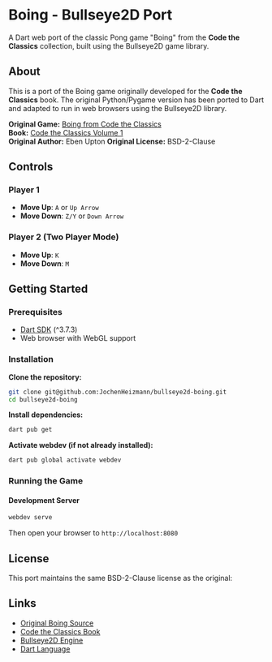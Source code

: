 # Boing - Bullseye2D Port

A Dart web port of the classic Pong game "Boing" from the **Code the Classics** collection, built using the Bullseye2D game library.

## About

This is a port of the Boing game originally developed for the **Code the Classics** book. The original Python/Pygame version has been ported to Dart and adapted to run in web browsers using the Bullseye2D library.

**Original Game:** [Boing from Code the Classics](https://github.com/Wireframe-Magazine/Code-the-Classics/tree/master/boing-master)  
**Book:** [Code the Classics Volume 1](https://magazine.raspberrypi.com/books/code-the-classics1)  
**Original Author:** Eben Upton
**Original License:** BSD-2-Clause  

## Controls

### Player 1
- **Move Up**: `A` or `Up Arrow`
- **Move Down**: `Z/Y` or `Down Arrow`

### Player 2 (Two Player Mode)
- **Move Up**: `K`
- **Move Down**: `M`

## Getting Started

### Prerequisites
- [Dart SDK](https://dart.dev/get-dart) (^3.7.3)
- Web browser with WebGL support

### Installation

**Clone the repository:**
```bash
git clone git@github.com:JochenHeizmann/bullseye2d-boing.git
cd bullseye2d-boing
```

**Install dependencies:**
```bash
dart pub get
```

**Activate webdev (if not already installed):**
```bash
dart pub global activate webdev
```

### Running the Game

#### Development Server
```bash
webdev serve
```
Then open your browser to `http://localhost:8080`

## License

This port maintains the same BSD-2-Clause license as the original:

## Links

- [Original Boing Source](https://github.com/Wireframe-Magazine/Code-the-Classics/tree/master/boing-master)
- [Code the Classics Book](https://magazine.raspberrypi.com/books/code-the-classics1)
- [Bullseye2D Engine](https://pub.dev/packages/bullseye2d)
- [Dart Language](https://dart.dev)
